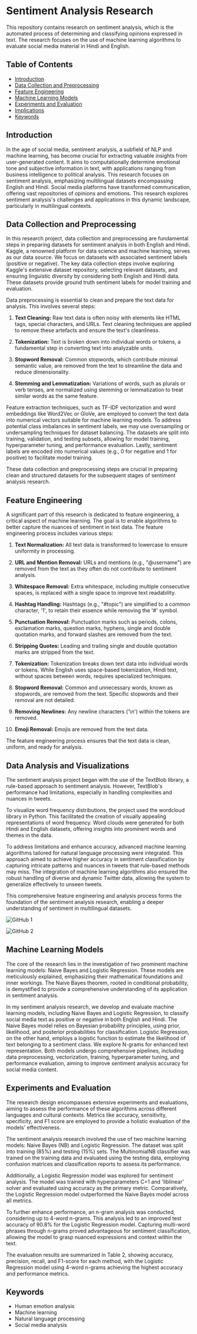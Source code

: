 # Sentiment Analysis Research

This repository contains research on sentiment analysis, which is the automated process of determining and classifying opinions expressed in text. The research focuses on the use of machine learning algorithms to evaluate social media material in Hindi and English.

## Table of Contents

- [Introduction](#introduction)
- [Data Collection and Preprocessing](#data-collection-and-preprocessing)
- [Feature Engineering](#feature-engineering)
- [Machine Learning Models](#machine-learning-models)
- [Experiments and Evaluation](#experiments-and-evaluation)
- [Implications](#implications)
- [Keywords](#keywords)

## Introduction

In the age of social media, sentiment analysis, a subfield of NLP and machine learning, has become crucial for extracting valuable insights from user-generated content. It aims to computationally determine emotional tone and subjective information in text, with applications ranging from business intelligence to political analysis. This research focuses on sentiment analysis, emphasizing multilingual datasets encompassing English and Hindi. Social media platforms have transformed communication, offering vast repositories of opinions and emotions. This research explores sentiment analysis's challenges and applications in this dynamic landscape, particularly in multilingual contexts.

## Data Collection and Preprocessing

In this research project, data collection and preprocessing are fundamental steps in preparing datasets for sentiment analysis in both English and Hindi. Kaggle, a renowned platform for data science and machine learning, serves as our data source. We focus on datasets with associated sentiment labels (positive or negative). The key data collection steps involve exploring Kaggle's extensive dataset repository, selecting relevant datasets, and ensuring linguistic diversity by considering both English and Hindi data. These datasets provide ground truth sentiment labels for model training and evaluation.

Data preprocessing is essential to clean and prepare the text data for analysis. This involves several steps:

1. **Text Cleaning:** Raw text data is often noisy with elements like HTML tags, special characters, and URLs. Text cleaning techniques are applied to remove these artefacts and ensure the text's cleanliness.

2. **Tokenization:** Text is broken down into individual words or tokens, a fundamental step in converting text into analyzable units.

3. **Stopword Removal:** Common stopwords, which contribute minimal semantic value, are removed from the text to streamline the data and reduce dimensionality.

4. **Stemming and Lemmatization:** Variations of words, such as plurals or verb tenses, are normalized using stemming or lemmatization to treat similar words as the same feature.

Feature extraction techniques, such as TF-IDF vectorization and word embeddings like Word2Vec or GloVe, are employed to convert the text data into numerical vectors suitable for machine learning models. To address potential class imbalances in sentiment labels, we may use oversampling or undersampling techniques for dataset balancing. The datasets are split into training, validation, and testing subsets, allowing for model training, hyperparameter tuning, and performance evaluation. Lastly, sentiment labels are encoded into numerical values (e.g., 0 for negative and 1 for positive) to facilitate model training.

These data collection and preprocessing steps are crucial in preparing clean and structured datasets for the subsequent stages of sentiment analysis research.

## Feature Engineering

A significant part of this research is dedicated to feature engineering, a critical aspect of machine learning. The goal is to enable algorithms to better capture the nuances of sentiment in text data. The feature engineering process includes various steps:

1. **Text Normalization:** All text data is transformed to lowercase to ensure uniformity in processing.

2. **URL and Mention Removal:** URLs and mentions (e.g., "@username") are removed from the text as they often do not contribute to sentiment analysis.

3. **Whitespace Removal:** Extra whitespace, including multiple consecutive spaces, is replaced with a single space to improve text readability.

4. **Hashtag Handling:** Hashtags (e.g., "#topic") are simplified to a common character, '1', to retain their essence while removing the '#' symbol.

5. **Punctuation Removal:** Punctuation marks such as periods, colons, exclamation marks, question marks, hyphens, single and double quotation marks, and forward slashes are removed from the text.

6. **Stripping Quotes:** Leading and trailing single and double quotation marks are stripped from the text.

7. **Tokenization:** Tokenization breaks down text data into individual words or tokens. While English uses space-based tokenization, Hindi text, without spaces between words, requires specialized techniques.

8. **Stopword Removal:** Common and unnecessary words, known as stopwords, are removed from the text. Specific stopwords and their removal are not detailed.

9. **Removing Newlines:** Any newline characters ('\n') within the tokens are removed.

10. **Emoji Removal:** Emojis are removed from the text data.

The feature engineering process ensures that the text data is clean, uniform, and ready for analysis.

## Data Analysis and Visualizations

The sentiment analysis project began with the use of the TextBlob library, a rule-based approach to sentiment analysis. However, TextBlob's performance had limitations, especially in handling complexities and nuances in tweets.

To visualize word frequency distributions, the project used the wordcloud library in Python. This facilitated the creation of visually appealing representations of word frequency. Word clouds were generated for both Hindi and English datasets, offering insights into prominent words and themes in the data.

To address limitations and enhance accuracy, advanced machine learning algorithms tailored for natural language processing were integrated. This approach aimed to achieve higher accuracy in sentiment classification by capturing intricate patterns and nuances in tweets that rule-based methods may miss. The integration of machine learning algorithms also ensured the robust handling of diverse and dynamic Twitter data, allowing the system to generalize effectively to unseen tweets.

This comprehensive feature engineering and analysis process forms the foundation of the sentiment analysis research, enabling a deeper understanding of sentiment in multilingual datasets.

![GitHub 1](github_1.png)

![GitHub 2](github_2.png)


## Machine Learning Models

The core of the research lies in the investigation of two prominent machine learning models: Naive Bayes and Logistic Regression. These models are meticulously explained, emphasizing their mathematical foundations and inner workings. The Naive Bayes theorem, rooted in conditional probability, is demystified to provide a comprehensive understanding of its application in sentiment analysis.

In my sentiment analysis research, we develop and evaluate machine learning models, including Naive Bayes and Logistic Regression, to classify social media text as positive or negative in both English and Hindi. The Naive Bayes model relies on Bayesian probability principles, using prior, likelihood, and posterior probabilities for classification. Logistic Regression, on the other hand, employs a logistic function to estimate the likelihood of text belonging to a sentiment class. We explore N-grams for enhanced text representation. Both models undergo comprehensive pipelines, including data preprocessing, vectorization, training, hyperparameter tuning, and performance evaluation, aiming to improve sentiment analysis accuracy for social media content.

## Experiments and Evaluation

The research design encompasses extensive experiments and evaluations, aiming to assess the performance of these algorithms across different languages and cultural contexts. Metrics like accuracy, sensitivity, specificity, and F1 score are employed to provide a holistic evaluation of the models' effectiveness.

The sentiment analysis research involved the use of two machine learning models: Naive Bayes (NB) and Logistic Regression. The dataset was split into training (85%) and testing (15%) sets. The MultinomialNB classifier was trained on the training data and evaluated using the testing data, employing confusion matrices and classification reports to assess its performance.

Additionally, a Logistic Regression model was explored for sentiment analysis. The model was trained with hyperparameters C=1 and 'liblinear' solver and evaluated using accuracy as the primary metric. Comparatively, the Logistic Regression model outperformed the Naive Bayes model across all metrics.

To further enhance performance, an n-gram analysis was conducted, considering up to 4-word n-grams. This analysis led to an improved test accuracy of 90.8% for the Logistic Regression model. Capturing multi-word phrases through n-grams proved advantageous for sentiment classification, allowing the model to grasp nuanced expressions and context within the text.

The evaluation results are summarized in Table 2, showing accuracy, precision, recall, and F1-score for each method, with the Logistic Regression model using 4-word n-grams achieving the highest accuracy and performance metrics.

## Keywords

- Human emotion analysis
- Machine learning
- Natural language processing
- Social media analysis
